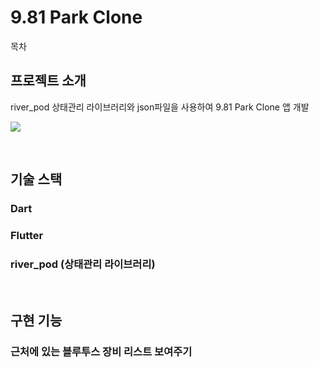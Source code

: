 # 9.81 Park Clone

목차

## 프로젝트 소개

<p align="justify">
river_pod 상태관리 라이브러리와 json파일을 사용하여 9.81 Park Clone 앱 개발
</p>

<p align="justify">
<img src="https://user-images.githubusercontent.com/96646202/239154814-2078baae-9a83-4960-a645-9f2607a5b440.gif">
</p>

<br>

## 기술 스택
### Dart

### Flutter

### river_pod (상태관리 라이브러리)

<br>

## 구현 기능

### 근처에 있는 블루투스 장비 리스트 보여주기
<br>
